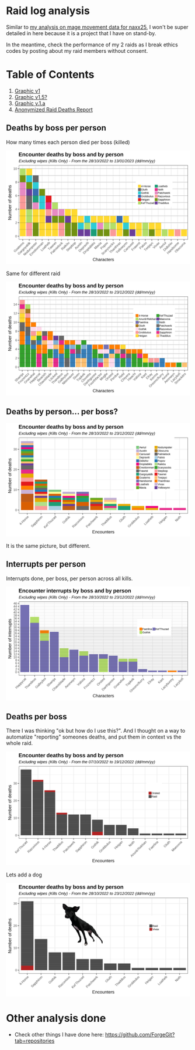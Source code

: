 # Raid log analysis

Similar to [my analysis on mage movement data for naxx25](https://github.com/ForgeGit/naxx_mage_movement), I won't be super detailed in here because it is a project that I have on stand-by.

In the meantime, check the performance of my 2 raids as I break ethics codes by posting about my raid members without consent. 


# Table of Contents
1. [Graphic v1](#deaths-by-boss-per-person) <br>
2. [Graphic v1.5?](#deaths-by-person-per-boss) <br>
3. [Graphic v.1.a](#interrupts-per-person)<br>
4. [Anonymized Raid Deaths Report](#deaths-per-boss)<br>


## Deaths by boss per person

How many times each person died per boss (killed)

<img src="img/byboss_person_v3.png" />

Same for different raid

<img src="img/byboss_person_unity_v2.png" />


## Deaths by person... per boss?

<img src="img/byboss_person.png" />

It is the same picture, but different.

## Interrupts per person

Interrupts done, per boss, per person across all kills. 

<img src="img/byboss_person_unity_v2Interrupts.png" />

## Deaths per boss

There I was thinking "ok but how do I use this?". And I thought on a way to automatize "reporting" someones deaths, and put them in context vs the whole raid.

<img src="img/byboss_person_unity_private.png" />

Lets add a dog

<img src="img/byboss_person_bh_private2.png" />

# Other analysis done

- Check other things I have done here: https://github.com/ForgeGit?tab=repositories

